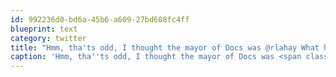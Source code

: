 ```yaml
---
id: 992236d0-bd6a-45b6-a609-27bd608fc4ff
blueprint: text
category: twitter
title: "Hmm, tha'ts odd, I thought the mayor of Docs was @rlahay What happened? http://4sq.com/8bQiVL"
caption: 'Hmm, tha''ts odd, I thought the mayor of Docs was <span class="username username_linked">@<a href="https://twitter.com/rlahay" title="Ryan Lahay">rlahay</a></span> What happened? http://4sq.com/8bQiVL'
---
```

